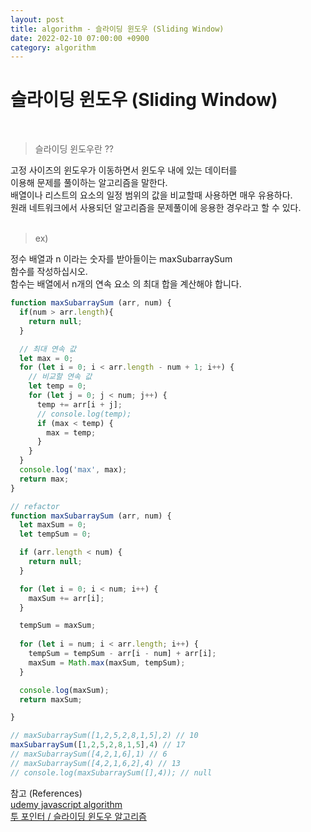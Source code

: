 ```yaml
---
layout: post
title: algorithm - 슬라이딩 윈도우 (Sliding Window)
date: 2022-02-10 07:00:00 +0900
category: algorithm
---
```


슬라이딩 윈도우 (Sliding Window)
===

<br />

> 슬라이딩 윈도우란 ??

고정 사이즈의 윈도우가 이동하면서 윈도우 내에 있는 데이터를 <br />
이용해 문제를 풀이하는 알고리즘을 말한다. <br />
배열이나 리스트의 요소의 일정 범위의 값을 비교할때 사용하면 매우 유용하다. <br />
원래 네트워크에서 사용되던 알고리즘을 문제풀이에 응용한 경우라고 할 수 있다.<br />
<br />

> ex)

정수 배열과 n 이라는 숫자를 받아들이는 maxSubarraySum<br />
함수를 작성하십시오. <br />
함수는 배열에서 n개의 연속 요소 의 최대 합을 계산해야 합니다.<br />

```javascript
function maxSubarraySum (arr, num) {
  if(num > arr.length){
    return null;
  }

  // 최대 연속 값
  let max = 0;
  for (let i = 0; i < arr.length - num + 1; i++) {
    // 비교할 연속 값
    let temp = 0;
    for (let j = 0; j < num; j++) {
      temp += arr[i + j];
      // console.log(temp);
      if (max < temp) {
        max = temp;
      }
    }
  }
  console.log('max', max);
  return max;
}

// refactor
function maxSubarraySum (arr, num) {
  let maxSum = 0;
  let tempSum = 0;

  if (arr.length < num) {
    return null;
  }

  for (let i = 0; i < num; i++) {
    maxSum += arr[i];
  }

  tempSum = maxSum;
  
  for (let i = num; i < arr.length; i++) {
    tempSum = tempSum - arr[i - num] + arr[i];
    maxSum = Math.max(maxSum, tempSum);
  }

  console.log(maxSum);
  return maxSum;

}

// maxSubarraySum([1,2,5,2,8,1,5],2) // 10
maxSubarraySum([1,2,5,2,8,1,5],4) // 17
// maxSubarraySum([4,2,1,6],1) // 6
// maxSubarraySum([4,2,1,6,2],4) // 13
// console.log(maxSubarraySum([],4)); // null
```

참고 (References)
<br />[udemy javascript algorithm](https://www.udemy.com/course/best-javascript-data-structures/)
<br />[투 포인터 / 슬라이딩 윈도우 알고리즘](https://bbangson.tistory.com/72)
